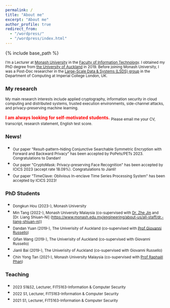 ```yaml
---
permalink: /
title: "About me"
excerpt: "About me"
author_profile: true
redirect_from: 
  - "/wordpress/"
  - "/wordpress/index.html"
---
```


{% include base_path %}

 
<sub> I’m a Lecturer at [Monash University](https://www.monash.edu/) in the [Faculty of Information Technology](https://www.monash.edu/it). I obtained my PhD degree from [the University of Auckland](https://www.auckland.ac.nz/en.html) in 2019. Before joining Monash University, I was a Post-Doc researcher in the [Large-Scale Data & Systems (LSDS) group](https://lsds.doc.ic.ac.uk/) in the Department of Computing at Imperial College London, UK.  

### My research
<sub>My main research interests include applied cryptography, information security in cloud computing and distributed systems, trusted execution environments, side-channel attacks, and privacy-preserving machine learning.


**<font color="red">I am always looking for self-motivated students.</font>**
<sub> Please email me your CV, transcript, research statement, English test score.</sub>

### News!
- <sub>Our paper "Result-pattern-hiding Conjunctive Searchable Symmetric Encryption with Forward and Backward Privacy" has been accepted by PoPets/PETs 2023. Congratulations to Dandan!
- <sub>Our paper "CryptoMask: Privacy-preserving Face Recognition" has been accepted by ICICS 2023 (accept rate 18.09%). Congratulations to Jianli!
- <sub>Our paper "TimeClave: Oblivious In-enclave Time Series Processing System" has been accepted by ICICS 2023!
 

### PhD Students
- <sub>Dongkun Hou (2023-), Monash University
- <sub>Min Tang (2022-), Monash University Malaysia (co-supervised with [Dr. Zhe Jin](https://www.monash.edu.my/it/staff/academic/dr-jin-zhe) and [Dr. Liang Shiuan-Ni] (https://www.monash.edu.my/engineering/about-us/all-staff/dr.-liang-shiuan-ni))
- <sub>Dandan Yuan (2019-), The Univerisity of Auckland (co-supervised with [Prof Giovanni Russello](https://www.linkedin.com/in/giovanni-russello-218ab614/?originalSubdomain=nz))
- <sub>Qifan Wang (2019-), The Univerisity of Auckland (co-supervised with Giovanni Russello)
- <sub>Jianli Bai (2019-), The Univerisity of Auckland (co-supervised with Giovanni Russello)
- <sub>Chin Yong Tan (2021-), Monash University Malaysia (co-supervised with [Prof Raphaël Phan](https://www.monash.edu.my/IT/staff/academic/prof-raphael-phan))
</sub> 
  
### Teaching
- <sub>2023 S1&S2, Lecturer, FIT5163-Information & Computer Security
- <sub>2022 S1, Lecturer, FIT5163-Information & Computer Security
- <sub>2021 S1, Lecturer, FIT5163-Information & Computer Security




